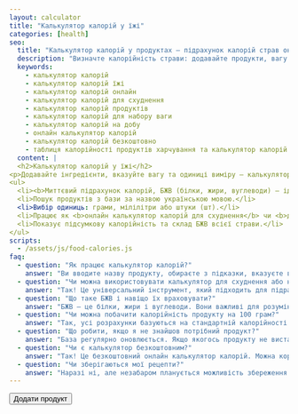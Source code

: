```yaml
---
layout: calculator
title: "Калькулятор калорій у їжі"
categories: [health]
seo:
  title: "Калькулятор калорій у продуктах — підрахунок калорій страв онлайн"
  description: "Визначте калорійність страви: додавайте продукти, вагу та отримуйте підрахунок лише калорій. Підтримка білків, жирів, вуглеводів, пошук по базі продуктів. Ідеально для схуднення чи набору ваги."
  keywords: 
    - калькулятор калорій
    - калькулятор калорій їжі
    - калькулятор калорій онлайн
    - калькулятор калорій для схуднення
    - калькулятор калорій продуктів
    - калькулятор калорій для набору ваги
    - калькулятор калорій на добу
    - онлайн калькулятор калорій
    - калькулятор калорій безкоштовно
    - таблиця калорійності продуктів харчування та калькулятор калорій
  content: |
  <h2>Калькулятор калорій у їжі</h2>
<p>Додавайте інгредієнти, вказуйте вагу та одиниці виміру — калькулятор автоматично розраховує калорії, білки, жири та вуглеводи для кожного продукту та загалом для страви.</p>
<ul>
  <li><b>Миттєвий підрахунок калорій, БЖВ (білки, жири, вуглеводи) — ідеально для схуднення або набору маси.</b></li>
  <li>Пошук продуктів з бази за назвою українською мовою.</li>
  <li>Вибір одиниць: грами, мілілітри або штуки (шт).</li>
  <li>Працює як <b>онлайн калькулятор калорій для схуднення</b> чи <b>для розрахунку щоденного раціону.</b></li>
  <li>Показує підсумкову калорійність та склад БЖВ всієї страви.</li>
</ul>
scripts:
  - /assets/js/food-calories.js
faq:
  - question: "Як працює калькулятор калорій?"
    answer: "Ви вводите назву продукту, обираєте з підказки, вказуєте вагу та одиницю виміру. Калькулятор знаходить інформацію у базі та рахує калорії, білки, жири і вуглеводи — для кожного продукту і сумарно."
  - question: "Чи можна використовувати калькулятор для схуднення або набору ваги?"
    answer: "Так! Це універсальний інструмент, який підходить для підрахунку калорій при схудненні, наборі маси або підтримці ваги. Просто вводьте свої продукти та слідкуйте за підсумковими калоріями та БЖВ."
  - question: "Що таке БЖВ і навіщо їх враховувати?"
    answer: "БЖВ — це білки, жири і вуглеводи. Вони важливі для розуміння харчової цінності страви та допомагають формувати збалансований раціон. Калькулятор автоматично їх рахує для вашої зручності."
  - question: "Чи можна побачити калорійність продукту на 100 грам?"
    answer: "Так, усі розрахунки базуються на стандартній калорійності на 100 грам, а результат показується відповідно до введеної кількості продукту."
  - question: "Що робити, якщо я не знайшов потрібний продукт?"
    answer: "База регулярно оновлюється. Якщо якогось продукту не вистачає — напишіть нам через форму зворотного зв’язку, і ми додамо його найближчим часом."
  - question: "Чи є калькулятор безкоштовним?"
    answer: "Так! Це безкоштовний онлайн калькулятор калорій. Можна користуватись без реєстрації та обмежень."
  - question: "Чи зберігаються мої рецепти?"
    answer: "Наразі ні, але незабаром планується можливість збереження рецептів у профілі користувача або експорту до PDF."
---
```




<form id="food-calories-form" autocomplete="off">
  <div id="food-rows"></div>
  <button type="button" id="food-add-row">Додати продукт</button>
</form>
<div id="food-calories-result" class="result"></div>
